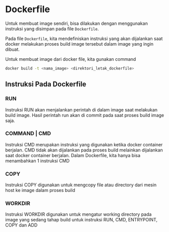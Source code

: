 # Dockerfile

Untuk membuat image sendiri, bisa dilakukan dengan menggunakan instruksi yang disimpan pada file ```Dockerfile```.   

Pada file ```Dockerfile```, kita mendefiniskan instruksi yang akan dijalankan saat docker melakukan proses build image tersebut dalam image yang ingin dibuat.

Untuk membuat image dari docker file, kita gunakan command           

```zsh
docker build -t <nama_image> <direktori_letak_dockerfile>
```

## Instruksi Pada Dockerfile

### RUN

Instruksi RUN akan menjalankan perintah di dalam image saat melakukan build image. Hasil perintah run akan di commit pada saat proses build image saja.

### COMMAND | CMD

Instruksi CMD merupakan instruksi yang digunakan ketika docker container berjalan. CMD tidak akan dijalankan pada proses build melainkan dijalankan saat docker container berjalan. Dalam Dockerfile, kita hanya bisa menambahkan 1 instruksi CMD

### COPY

Instruksi COPY digunakan untuk mengcopy file atau directory dari mesin host ke image dalam proses build

### WORKDIR

Instruksi WORKDIR digunakan untuk mengatur working directory pada image yang sedang tahap build untuk instruksi RUN, CMD, ENTRYPOINT, COPY dan ADD

